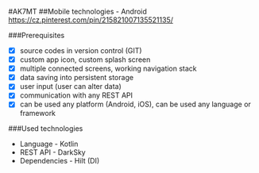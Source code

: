 #AK7MT
##Mobile technologies - Android
https://cz.pinterest.com/pin/215821007135521135/

###Prerequisites
- [x] source codes in version control (GIT)
- [x] custom app icon, custom splash screen
- [x] multiple connected screens, working navigation stack
- [x] data saving into persistent storage
- [x] user input (user can alter data)
- [x] communication with any REST API
- [x] can be used any platform (Android, iOS), can be used any language or framework

###Used technologies
- Language - Kotlin
- REST API - DarkSky
- Dependencies - Hilt (DI)